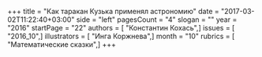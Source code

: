 +++
title = "Как таракан Кузька применял астрономию"
date = "2017-03-02T11:22:40+03:00"
side = "left"
pagesCount = "4"
slogan = ""
year = "2016"
startPage = "22"
authors = [ "Константин Кохась",]
issues = [ "2016_10",]
illustrators = [ "Инга Коржнева",]
month = "10"
rubrics = [ "Математические сказки",]
+++
